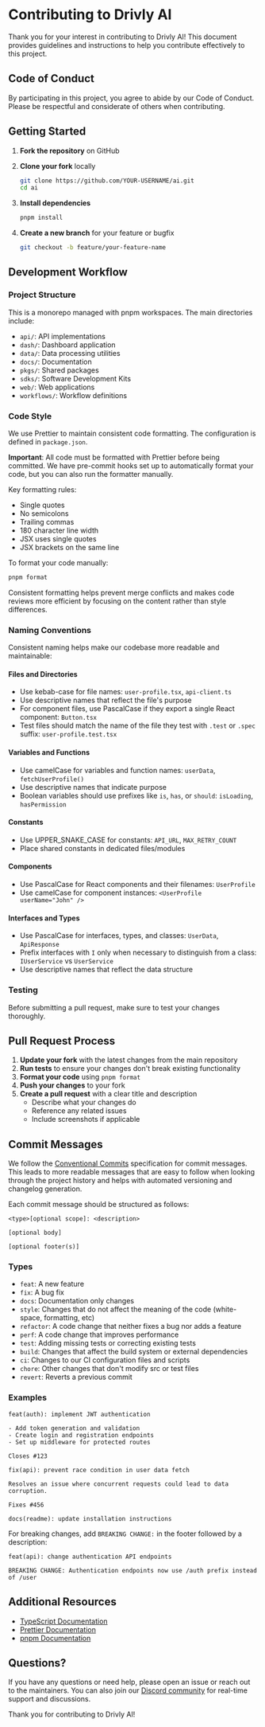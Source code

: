 # Contributing to Drivly AI

Thank you for your interest in contributing to Drivly AI! This document provides guidelines and instructions to help you contribute effectively to this project.

## Code of Conduct

By participating in this project, you agree to abide by our Code of Conduct. Please be respectful and considerate of others when contributing.

## Getting Started

1. **Fork the repository** on GitHub
2. **Clone your fork** locally

   ```bash
   git clone https://github.com/YOUR-USERNAME/ai.git
   cd ai
   ```

3. **Install dependencies**

   ```bash
   pnpm install
   ```

4. **Create a new branch** for your feature or bugfix

   ```bash
   git checkout -b feature/your-feature-name
   ```

## Development Workflow

### Project Structure

This is a monorepo managed with pnpm workspaces. The main directories include:

- `api/`: API implementations
- `dash/`: Dashboard application
- `data/`: Data processing utilities
- `docs/`: Documentation
- `pkgs/`: Shared packages
- `sdks/`: Software Development Kits
- `web/`: Web applications
- `workflows/`: Workflow definitions

### Code Style

We use Prettier to maintain consistent code formatting. The configuration is defined in `package.json`.

**Important**: All code must be formatted with Prettier before being committed. We have pre-commit hooks set up to automatically format your code, but you can also run the formatter manually.

Key formatting rules:

- Single quotes
- No semicolons
- Trailing commas
- 180 character line width
- JSX uses single quotes
- JSX brackets on the same line

To format your code manually:

```bash
pnpm format
```

Consistent formatting helps prevent merge conflicts and makes code reviews more efficient by focusing on the content rather than style differences.

### Naming Conventions

Consistent naming helps make our codebase more readable and maintainable:

#### Files and Directories

- Use kebab-case for file names: `user-profile.tsx`, `api-client.ts`
- Use descriptive names that reflect the file's purpose
- For component files, use PascalCase if they export a single React component: `Button.tsx`
- Test files should match the name of the file they test with `.test` or `.spec` suffix: `user-profile.test.tsx`

#### Variables and Functions

- Use camelCase for variables and function names: `userData`, `fetchUserProfile()`
- Use descriptive names that indicate purpose
- Boolean variables should use prefixes like `is`, `has`, or `should`: `isLoading`, `hasPermission`

#### Constants

- Use UPPER_SNAKE_CASE for constants: `API_URL`, `MAX_RETRY_COUNT`
- Place shared constants in dedicated files/modules

#### Components

- Use PascalCase for React components and their filenames: `UserProfile`
- Use camelCase for component instances: `<UserProfile userName="John" />`

#### Interfaces and Types

- Use PascalCase for interfaces, types, and classes: `UserData`, `ApiResponse`
- Prefix interfaces with `I` only when necessary to distinguish from a class: `IUserService` vs `UserService`
- Use descriptive names that reflect the data structure

### Testing

Before submitting a pull request, make sure to test your changes thoroughly.

## Pull Request Process

1. **Update your fork** with the latest changes from the main repository
2. **Run tests** to ensure your changes don't break existing functionality
3. **Format your code** using `pnpm format`
4. **Push your changes** to your fork
5. **Create a pull request** with a clear title and description
   - Describe what your changes do
   - Reference any related issues
   - Include screenshots if applicable

## Commit Messages

We follow the [Conventional Commits](https://www.conventionalcommits.org/) specification for commit messages. This leads to more readable messages that are easy to follow when looking through the project history and helps with automated versioning and changelog generation.

Each commit message should be structured as follows:

```text
<type>[optional scope]: <description>

[optional body]

[optional footer(s)]
```

### Types

- `feat`: A new feature
- `fix`: A bug fix
- `docs`: Documentation only changes
- `style`: Changes that do not affect the meaning of the code (white-space, formatting, etc)
- `refactor`: A code change that neither fixes a bug nor adds a feature
- `perf`: A code change that improves performance
- `test`: Adding missing tests or correcting existing tests
- `build`: Changes that affect the build system or external dependencies
- `ci`: Changes to our CI configuration files and scripts
- `chore`: Other changes that don't modify src or test files
- `revert`: Reverts a previous commit

### Examples

```text
feat(auth): implement JWT authentication

- Add token generation and validation
- Create login and registration endpoints
- Set up middleware for protected routes

Closes #123
```

```text
fix(api): prevent race condition in user data fetch

Resolves an issue where concurrent requests could lead to data corruption.

Fixes #456
```

```text
docs(readme): update installation instructions
```

For breaking changes, add `BREAKING CHANGE:` in the footer followed by a description:

```text
feat(api): change authentication API endpoints

BREAKING CHANGE: Authentication endpoints now use /auth prefix instead of /user
```

## Additional Resources

- [TypeScript Documentation](https://www.typescriptlang.org/docs/)
- [Prettier Documentation](https://prettier.io/docs/en/)
- [pnpm Documentation](https://pnpm.io/motivation)

## Questions?

If you have any questions or need help, please open an issue or reach out to the maintainers. You can also join our [Discord community](https://discord.gg/tafnNeUQdm) for real-time support and discussions.

Thank you for contributing to Drivly AI!
